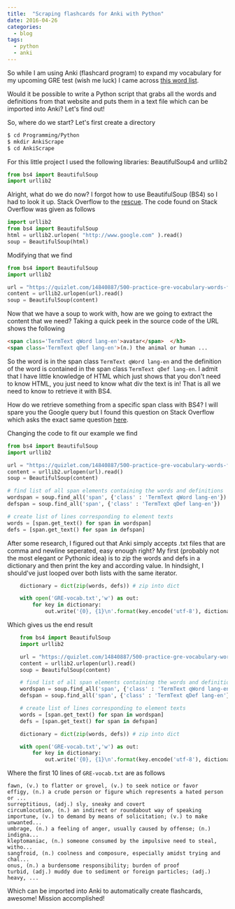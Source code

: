 ```yaml
---
title:  "Scraping flashcards for Anki with Python"
date: 2016-04-26
categories:
  - blog
tags:
  - python
  - anki
---
```


So while I am using Anki (flashcard program) to expand my
vocabulary for my upcoming GRE test (wish me luck) I came across
[this word list](https://quizlet.com/14840887/500-practice-gre-vocabulary-words-flash-cards/). 

Would it be possible to write a Python script that grabs all the words and
definitions from that website and puts them in a text file which can be imported
into Anki? Let's find out! 

So, where do we start? Let's first create a directory

```bash
$ cd Programming/Python
$ mkdir AnkiScrape
$ cd AnkiScrape
```

For this little project I used the following libraries: BeautifulSoup4 and urllib2

```python
from bs4 import BeautifulSoup
import urllib2
```

Alright, what do we do now? I forgot how to use BeautifulSoup (BS4) so I had to
look it up. Stack Overflow to the [rescue](http://stackoverflow.com/questions/15797861/using-beautifulsoup-and-urllib2-in-python-how-can-i-find-the-data-surrounded-by). 
The code found on Stack Overflow was given as follows

```python
import urllib2
from bs4 import BeautifulSoup
html = urllib2.urlopen( "http://www.google.com" ).read()
soup = BeautifulSoup(html)
```

Modifying that we find

```python
from bs4 import BeautifulSoup
import urllib2

url = "https://quizlet.com/14840887/500-practice-gre-vocabulary-words-flash-cards/"
content = urllib2.urlopen(url).read()
soup = BeautifulSoup(content)
```

Now that we have a soup to work with, how are we going to extract the content
that we need?  Taking a quick peek in the source code of the URL shows the
following

```html
<span class='TermText qWord lang-en'>avatar</span>	</h3>
<span class='TermText qDef lang-en'>(n.) the animal or human ... 
```

So the word is in the span class `TermText qWord lang-en` and the definition of
the word is contained in the span class `TermText qDef lang-en`. I admit that I
have little knowledge of HTML which just shows that you don't need to know HTML,
you just need to know what div the text is in! That is all we need to know to
retrieve it with BS4. 

How do we retrieve something from a specific span class with BS4? I will spare
you the Google query but I found this question on Stack Overflow which asks the
exact same question
[here](http://stackoverflow.com/questions/16248723/how-to-find-spans-with-a-specific-class-containing-specific-text-using-beautiful). 

Changing the code to fit our example we find 

```python
from bs4 import BeautifulSoup
import urllib2

url = "https://quizlet.com/14840887/500-practice-gre-vocabulary-words-flash-cards/"
content = urllib2.urlopen(url).read()
soup = BeautifulSoup(content)

# find list of all span elements containing the words and definitions
wordspan = soup.find_all('span', {'class' : 'TermText qWord lang-en'})
defspan = soup.find_all('span', {'class' : 'TermText qDef lang-en'})

# create list of lines corresponding to element texts 
words = [span.get_text() for span in wordspan]
defs = [span.get_text() for span in defspan]
```

After some research, I figured out that Anki simply accepts .txt files that are
comma and newline seperated, easy enough right? My first (probably not the most
elegant or Pythonic idea) is to zip the words and defs in a dictionary and then
print the key and according value. In hindsight, I should've just looped over
both lists with the same iterator. 

```python
    dictionary = dict(zip(words, defs)) # zip into dict

    with open('GRE-vocab.txt','w') as out:
        for key in dictionary: 
            out.write('{0}, {1}\n'.format(key.encode('utf-8'), dictionary[key].encode('utf-8')))
```

Which gives us the end result 

```python
    from bs4 import BeautifulSoup
    import urllib2

    url = "https://quizlet.com/14840887/500-practice-gre-vocabulary-words-flash-cards/"
    content = urllib2.urlopen(url).read()
    soup = BeautifulSoup(content)

    # find list of all span elements containing the words and definitions
    wordspan = soup.find_all('span', {'class' : 'TermText qWord lang-en'})
    defspan = soup.find_all('span', {'class' : 'TermText qDef lang-en'})

    # create list of lines corresponding to element texts 
    words = [span.get_text() for span in wordspan]
    defs = [span.get_text() for span in defspan]

    dictionary = dict(zip(words, defs)) # zip into dict

    with open('GRE-vocab.txt','w') as out:
        for key in dictionary: 
            out.write('{0}, {1}\n'.format(key.encode('utf-8'), dictionary[key].encode('utf-8')))
```

Where the first 10 lines of `GRE-vocab.txt` are as follows

```
fawn, (v.) to flatter or grovel, (v.) to seek notice or favor
effigy, (n.) a crude person or figure which represents a hated person or ...
surreptitious, (adj.) sly, sneaky and covert
circumlocution, (n.) an indirect or roundabout way of speaking
importune, (v.) to demand by means of solicitation; (v.) to make unwanted...
umbrage, (n.) a feeling of anger, usually caused by offense; (n.) indigna...
kleptomaniac, (n.) someone consumed by the impulsive need to steal, witho...
sangfroid, (n.) coolness and composure, especially amidst trying and chal...
onus, (n.) a burdensome responsibility; burden of proof
turbid, (adj.) muddy due to sediment or foreign particles; (adj.) heavy, ...
```

Which can be imported into Anki to automatically create flashcards, awesome!
Mission accomplished! 

